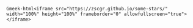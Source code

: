 `Gmeek-html<iframe src="https://zscgr.github.io/some-stars/" width="100%" height="100%" frameborder="0" allowfullscreen="true"></iframe>`
